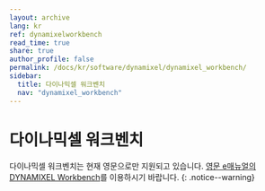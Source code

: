 ```yaml
---
layout: archive
lang: kr
ref: dynamixelworkbench
read_time: true
share: true
author_profile: false
permalink: /docs/kr/software/dynamixel/dynamixel_workbench/
sidebar:
  title: 다이나믹셀 워크벤치
  nav: "dynamixel_workbench"
---
```


# 다이나믹셀 워크벤치

다이나믹셀 워크벤치는 현재 영문으로만 지원되고 있습니다. [영문 e매뉴얼의 DYNAMIXEL Workbench]를 이용하시기 바랍니다.
{: .notice--warning}

[영문 e매뉴얼의 DYNAMIXEL Workbench]: http://emanual.robotis.com/docs/en/software/dynamixel/dynamixel_workbench/
